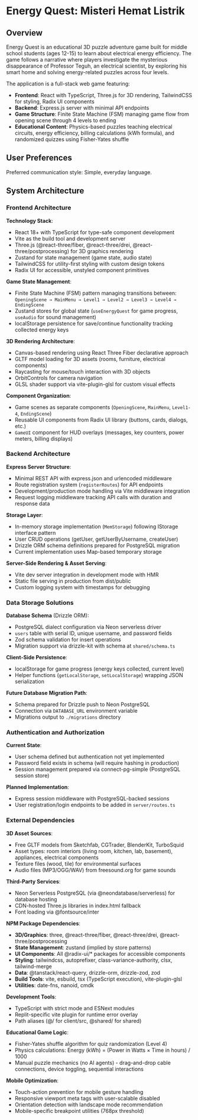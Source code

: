 # Energy Quest: Misteri Hemat Listrik

## Overview

Energy Quest is an educational 3D puzzle adventure game built for middle school students (ages 12-15) to learn about electrical energy efficiency. The game follows a narrative where players investigate the mysterious disappearance of Professor Teguh, an electrical scientist, by exploring his smart home and solving energy-related puzzles across four levels.

The application is a full-stack web game featuring:
- **Frontend**: React with TypeScript, Three.js for 3D rendering, TailwindCSS for styling, Radix UI components
- **Backend**: Express.js server with minimal API endpoints
- **Game Structure**: Finite State Machine (FSM) managing game flow from opening scene through 4 levels to ending
- **Educational Content**: Physics-based puzzles teaching electrical circuits, energy efficiency, billing calculations (kWh formula), and randomized quizzes using Fisher-Yates shuffle

## User Preferences

Preferred communication style: Simple, everyday language.

## System Architecture

### Frontend Architecture

**Technology Stack**:
- React 18+ with TypeScript for type-safe component development
- Vite as the build tool and development server
- Three.js (@react-three/fiber, @react-three/drei, @react-three/postprocessing) for 3D graphics rendering
- Zustand for state management (game state, audio state)
- TailwindCSS for utility-first styling with custom design tokens
- Radix UI for accessible, unstyled component primitives

**Game State Management**:
- Finite State Machine (FSM) pattern managing transitions between: `OpeningScene → MainMenu → Level1 → Level2 → Level3 → Level4 → EndingScene`
- Zustand stores for global state (`useEnergyQuest` for game progress, `useAudio` for sound management)
- localStorage persistence for save/continue functionality tracking collected energy keys

**3D Rendering Architecture**:
- Canvas-based rendering using React Three Fiber declarative approach
- GLTF model loading for 3D assets (rooms, furniture, electrical components)
- Raycasting for mouse/touch interaction with 3D objects
- OrbitControls for camera navigation
- GLSL shader support via vite-plugin-glsl for custom visual effects

**Component Organization**:
- Game scenes as separate components (`OpeningScene`, `MainMenu`, `Level1-4`, `EndingScene`)
- Reusable UI components from Radix UI library (buttons, cards, dialogs, etc.)
- `GameUI` component for HUD overlays (messages, key counters, power meters, billing displays)

### Backend Architecture

**Express Server Structure**:
- Minimal REST API with express.json and urlencoded middleware
- Route registration system (`registerRoutes`) for API endpoints
- Development/production mode handling via Vite middleware integration
- Request logging middleware tracking API calls with duration and response data

**Storage Layer**:
- In-memory storage implementation (`MemStorage`) following IStorage interface pattern
- User CRUD operations (getUser, getUserByUsername, createUser)
- Drizzle ORM schema definitions prepared for PostgreSQL migration
- Current implementation uses Map-based temporary storage

**Server-Side Rendering & Asset Serving**:
- Vite dev server integration in development mode with HMR
- Static file serving in production from dist/public
- Custom logging system with timestamps for debugging

### Data Storage Solutions

**Database Schema** (Drizzle ORM):
- PostgreSQL dialect configuration via Neon serverless driver
- `users` table with serial ID, unique username, and password fields
- Zod schema validation for insert operations
- Migration support via drizzle-kit with schema at `shared/schema.ts`

**Client-Side Persistence**:
- localStorage for game progress (energy keys collected, current level)
- Helper functions (`getLocalStorage`, `setLocalStorage`) wrapping JSON serialization

**Future Database Migration Path**:
- Schema prepared for Drizzle push to Neon PostgreSQL
- Connection via `DATABASE_URL` environment variable
- Migrations output to `./migrations` directory

### Authentication and Authorization

**Current State**: 
- User schema defined but authentication not yet implemented
- Password field exists in schema (will require hashing in production)
- Session management prepared via connect-pg-simple (PostgreSQL session store)

**Planned Implementation**:
- Express session middleware with PostgreSQL-backed sessions
- User registration/login endpoints to be added in `server/routes.ts`

### External Dependencies

**3D Asset Sources**:
- Free GLTF models from Sketchfab, CGTrader, BlenderKit, TurboSquid
- Asset types: room interiors (living room, kitchen, lab, basement), appliances, electrical components
- Texture files (wood, tile) for environmental surfaces
- Audio files (MP3/OGG/WAV) from freesound.org for game sounds

**Third-Party Services**:
- Neon Serverless PostgreSQL (via @neondatabase/serverless) for database hosting
- CDN-hosted Three.js libraries in index.html fallback
- Font loading via @fontsource/inter

**NPM Package Dependencies**:
- **3D/Graphics**: three, @react-three/fiber, @react-three/drei, @react-three/postprocessing
- **State Management**: zustand (implied by store patterns)
- **UI Components**: All @radix-ui/* packages for accessible components
- **Styling**: tailwindcss, autoprefixer, class-variance-authority, clsx, tailwind-merge
- **Data**: @tanstack/react-query, drizzle-orm, drizzle-zod, zod
- **Build Tools**: vite, esbuild, tsx (TypeScript execution), vite-plugin-glsl
- **Utilities**: date-fns, nanoid, cmdk

**Development Tools**:
- TypeScript with strict mode and ESNext modules
- Replit-specific vite plugin for runtime error overlay
- Path aliases (@/ for client/src, @shared/ for shared)

**Educational Game Logic**:
- Fisher-Yates shuffle algorithm for quiz randomization (Level 4)
- Physics calculations: Energy (kWh) = (Power in Watts × Time in hours) / 1000
- Manual puzzle mechanics (no AI agents) - drag-and-drop cable connections, device toggling, sequential interactions

**Mobile Optimization**:
- Touch-action prevention for mobile gesture handling
- Responsive viewport meta tags with user-scalable disabled
- Orientation detection with landscape mode recommendation
- Mobile-specific breakpoint utilities (768px threshold)